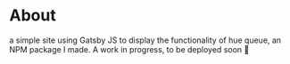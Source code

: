 # About

a simple site using Gatsby JS to display the functionality of hue queue, an NPM package I made. A work in progress, to be deployed soon 🤞